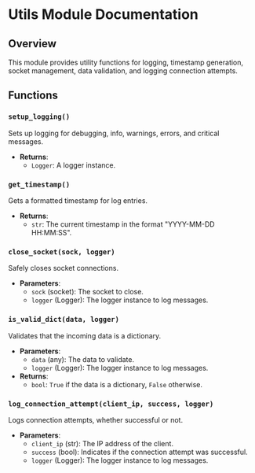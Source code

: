 # Utils Module Documentation

## Overview
This module provides utility functions for logging, timestamp generation, socket management, data validation, and logging connection attempts.

## Functions

### `setup_logging()`
Sets up logging for debugging, info, warnings, errors, and critical messages.

- **Returns**: 
  - `Logger`: A logger instance.

### `get_timestamp()`
Gets a formatted timestamp for log entries.

- **Returns**: 
  - `str`: The current timestamp in the format "YYYY-MM-DD HH:MM:SS".

### `close_socket(sock, logger)`
Safely closes socket connections.

- **Parameters**: 
  - `sock` (socket): The socket to close.
  - `logger` (Logger): The logger instance to log messages.

### `is_valid_dict(data, logger)`
Validates that the incoming data is a dictionary.

- **Parameters**: 
  - `data` (any): The data to validate.
  - `logger` (Logger): The logger instance to log messages.
- **Returns**: 
  - `bool`: `True` if the data is a dictionary, `False` otherwise.

### `log_connection_attempt(client_ip, success, logger)`
Logs connection attempts, whether successful or not.

- **Parameters**: 
  - `client_ip` (str): The IP address of the client.
  - `success` (bool): Indicates if the connection attempt was successful.
  - `logger` (Logger): The logger instance to log messages.